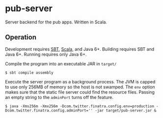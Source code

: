 
pub-server
==========

Server backend for the pub apps. Written in Scala.

Operation
---------

Development requires [SBT](http://www.scala-sbt.org/), [Scala](http://www.scala-lang.org/), and Java 6+. Building 
requires SBT and Java 6+. Running requires only Java 6+.

Compile the program into an executable JAR in `target/`

    $ sbt compile assembly
    
Execute the server program as a background process. The JVM is capped to use only 256MB of memory so the host is not 
swamped. The `env` option makes sure that the static file server could find the resource files. Passing an empty string
to the `adminPort` turns off the feature.

    $ java -Xms256m -Xmx256m -Dcom.twitter.finatra.config.env=production -Dcom.twitter.finatra.config.adminPort='' -jar target/pub-server.jar &

